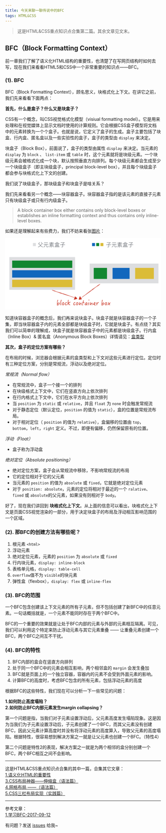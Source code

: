 ```yaml
---
title: 今天来聊一聊传说中的BFC
tags: HTML&CSS
---
```


> 这是HTML&CSS重点知识点合集第二篇。其余文章见文末。

## BFC（Block Formatting Context）

前一章我们了解了语义化HTML结构的重要性，也清楚了在写网页结构时如何去写，现在我们来看看HTML5和CSS中一个非常重要的知识点——BFC。

### (1). BFC

BFC（Block Formatting Context），顾名思义，块格式化上下文。在讲它之前，我们先来看看下面两点：

**首先，什么是盒子？什么又是块盒子？**

CSS有一个概念，叫CSS视觉格式化模型（visiual formatting model）。它是用来处理和在视觉媒体上显示文档时使用的计算规则。它会根据CSS盒子模型将文档中的元素转换为一个个盒子。也就是说，它定义了盒子的生成。盒子主要包括了块盒、行内盒、匿名盒以及一些实验性的盒子，盒子的类型由 `display` 来决定。

块盒子（Block Box），前面说了，盒子的类型由属性 `display` 来决定。当元素的 `display` 为 `block` 、 `list-item` 或 `table` 时，这个元素就将是块级元素。一个块级元素会被格式化成一个块，默认按照垂直方向排列。每个块级元素都会生成至少一个块级盒子（即主块级盒子，principal block-level box），并且每个块级盒子都会参与块格式化上下文的创建。

我们说了块级盒子，那块级盒子和块盒子是啥关系？

我们先来看看另一个概念——块容器盒子。块容器盒子指的是该元素的直接子元素只有块级盒子或只有行内级盒子。

> A block container box either contains only block-level boxes or establishes an inline formatting context and thus contains only inline-level boxes.

如果还是理解起来有些费力，我们不妨来看张[图片](http://layout.imweb.io/article/box-type.html)：

![块容器盒子](/images/frontend/块容器盒子.png)

知道块容器盒子的概念后，我们再来说块盒子。块盒子就是块容器盒子的一个子集，即当块容器盒子内的元素全部都是块级盒子时，它就是块盒子。有点绕？其实我们可以简单的理解成，块盒子就是块容器盒子中的元素都是块级盒子。行内盒（Inline Box）& 匿名盒（Anonymous Block Boxes）详情请见：[盒类型](http://layout.imweb.io/article/box-type.html)

**其次，盒子的定位方案有哪些？**

在布局的时候，浏览器会根据元素的盒类型和上下文对这些元素进行定位。定位时有三种定位方案，分别是常规流，浮动以及绝对定位。

*常规流（Normal flow）*
* 在常规流中，盒子一个接一个的排列
* 在块级格式上下文中，它们在竖直方向上依次排列
* 在行内格式上下文中，它们在水平方向上依次排列
* 当 `position` 为 `static` 或 `relative`，并且 `float` 为 `none` 时会触发常规流
* 对于静态定位（默认定位，`position` 的值为 `static`），盒的位置是常规流布局。
* 对于相对定位（ `position` 的值为 `relative`），盒偏移的位置由 `top`，`bottom`，`left`，`right` 定义。不过，即便有偏移，仍然保留原有的位置。

*浮动（Float）*
* 盒子称为浮动盒

*绝对定位（Absolute positioning）*
* 绝对定位方案，盒子会从常规流中移除，不影响常规流的布局
* 它的定位相对于它的父元素
* 当元素的 `position` 的值为 `absolute` 或 `fixed`，它就是绝对定位元素
* 对于 `position: absolute`，元素的定位将相对于最近的一个 `ralative`、`fixed` 或 `absolute`的父元素，如果没有则相对于 `body`。

好了，现在我们讲回到 **块格式化上下文**。从上面的信息可以看出，块格式化上下文是页面CSS视觉渲染的一部分，用于决定块盒子的布局及浮动相互影响范围的一个区域。

### (2). 那BFC的创建方法有哪些呢？

1. 根元素 `<html>`
2. 浮动元素
3. 绝对定位元素，元素的 `position` 为 `absolute` 或 `fixed`
4. 行内块元素，`display: inline-block`
5. 表格单元格，`display: table-cell`
6. `overflow`值不为 `visible`的块元素
7. 弹性盒（flexbox），`display: flex` 或 `inline-flex`

### (3). BFC的范围

一个BFC包含创建该上下文元素的所有子元素，但不包括创建了新BFC中的任意元素。一句话概括就是，一个元素不能同时存在于两个BFC中。

BFC的一个重要的效果就是让处于BFC内部的元素与外部的元素相互隔离。可见，我们可以利用这个特定来防止浮动元素与其它元素重叠 —— 让重叠元素创建一个BFC，两个BFC之间互不干扰。

### (4). BFC的特性

1. BFC内部的盒会在竖直方向排列
2. 处于同一个BFC中的元素会相互影响，两个相邻盒的 `margin` 会发生叠加
3. BFC就是页面上的一个独立容器，容器内的元素不会受到外面元素的影响。
4. 计算BFC的高度时，考虑BFC包含的所有元素，包括浮动元素的高度

根据BFC的这些特性，我们现在可以分析一下一些常见的问题：

**1.如何防止高度塌陷？**  
**2.如何防止BFC内部元素发生margin collapsing？**  

第一个问题是指，当我们对子元素设置浮动后，父元素高度发生塌陷现象。这是因为当我们为子元素设置浮动后，子元素创建了一个BFC，而其父元素没有创建BFC，因此父元素计算高度时并没有将浮动元素的高度算入，导致父元素的高度塌陷。根据特性，很容易想到解决方案之一就是让父元素也创建一个BFC。（特性4）

第二个问题是特性2的表现，解决方案之一就是为两个相邻的盒分别创建一个BFC，两个BFC相互之间不会影响。

---
这是HTML&CSS重点知识点合集的其中一篇，合集其它文章：  
[1.语义化HTML的重要性](https://syt-honey.github.io/2020/02/11/%E8%AF%AD%E4%B9%89%E5%8C%96HTML%E7%9A%84%E9%87%8D%E8%A6%81%E6%80%A7/)  
[3.CSS布局神器——伸缩盒（语法篇）](https://syt-honey.github.io/2020/02/19/%E4%BC%B8%E7%BC%A9%E7%9B%92%EF%BC%88%E8%AF%AD%E6%B3%95%E7%AF%87%EF%BC%89/)  
[4.网格布局 ——（语法篇）](https://syt-honey.github.io/2020/02/21/%E7%BD%91%E6%A0%BC%E5%B8%83%E5%B1%80/#more)  
[5.CSS三栏布局实现（实践篇）](https://syt-honey.github.io/2020/03/01/CSS%E5%B8%83%E5%B1%80%E5%AE%9E%E7%8E%B0/#more)  

---
参考文章：  
[1.学习BFC-2017-09-12](https://juejin.im/post/59b73d5bf265da064618731d)  

有问题？发送 [issues](https://syt-honey.github.io/about/) 给我~
